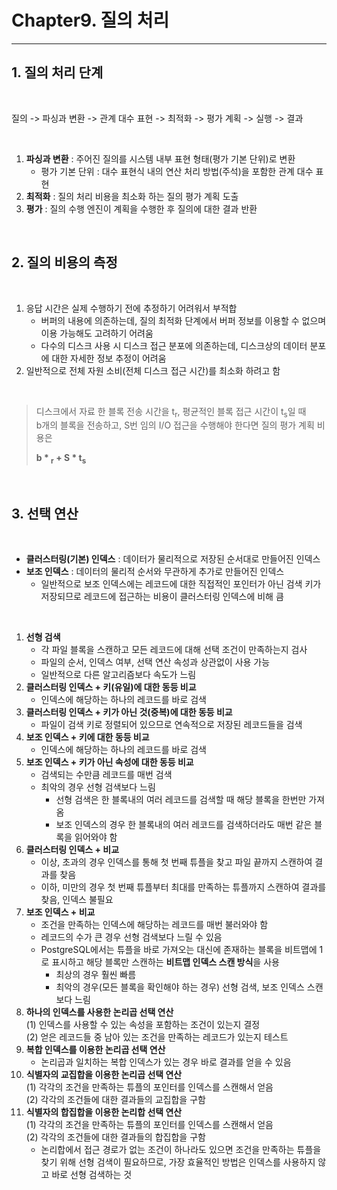
# Chapter9. 질의 처리

---

## 1. 질의 처리 단계

<br>

질의 -> 파싱과 변환 -> 관계 대수 표현 -> 최적화 -> 평가 계획 -> 실행 -> 결과

<br>

1) **파싱과 변환** : 주어진 질의를 시스템 내부 표현 형태(평가 기본 단위)로 변환
   - 평가 기본 단위 : 대수 표현식 내의 연산 처리 방법(주석)을 포함한 관계 대수 표현
2) **최적화** : 질의 처리 비용을 최소화 하는 질의 평가 계획 도출
3) **평가** : 질의 수행 엔진이 계획을 수행한 후 질의에 대한 결과 반환

<br>

## 2. 질의 비용의 측정

<br>

1) 응답 시간은 실제 수행하기 전에 추정하기 어려워서 부적합
   - 버퍼의 내용에 의존하는데, 질의 최적화 단계에서 버퍼 정보를 이용할 수 없으며 이용 가능해도 고려하기 어려움
   - 다수의 디스크 사용 시 디스크 접근 분포에 의존하는데, 디스크상의 데이터 분포에 대한 자세한 정보 추정이 어려움
2) 일반적으로 전체 자원 소비(전체 디스크 접근 시간)를 최소화 하려고 함

<br>

> 디스크에서 자료 한 블록 전송 시간을 t<sub>r</sub>, 평균적인 블록 접근 시간이  t<sub>s</sub>일 때  
> b개의 블록을 전송하고, S번 임의 I/O 접근을 수행해야 한다면 질의 평가 계획 비용은
> 
> **b * <sub>r</sub> + S * t<sub>s</sub>**

<br>

## 3. 선택 연산

<br>

- **클러스터링(기본) 인덱스** : 데이터가 물리적으로 저장된 순서대로 만들어진 인덱스
- **보조 인덱스** : 데이터의 물리적 순서와 무관하게 추가로 만들어진 인덱스
  * 일반적으로 보조 인덱스에는 레코드에 대한 직접적인 포인터가 아닌 검색 키가 저장되므로 레코드에 접근하는 비용이 클러스터링 인덱스에 비해 큼

<br>

1) **선형 검색**
   - 각 파일 블록을 스캔하고 모든 레코드에 대해 선택 조건이 만족하는지 검사
   - 파일의 순서, 인덱스 여부, 선택 연산 속성과 상관없이 사용 가능
   - 일반적으로 다른 알고리즘보다 속도가 느림
2) **클러스터링 인덱스 + 키(유일)에 대한 동등 비교**
   - 인덱스에 해당하는 하나의 레코드를 바로 검색
3) **클러스터링 인덱스 + 키가 아닌 것(중복)에 대한 동등 비교**
   - 파일이 검색 키로 정렬되어 있으므로 연속적으로 저장된 레코드들을 검색
4) **보조 인덱스 + 키에 대한 동등 비교**
   - 인덱스에 해당하는 하나의 레코드를 바로 검색
5) **보조 인덱스 + 키가 아닌 속성에 대한 동등 비교**
   - 검색되는 수만큼 레코드를 매번 검색
   - 최악의 경우 선형 검색보다 느림
     * 선형 검색은 한 블록내의 여러 레코드를 검색할 때 해당 블록을 한번만 가져옴
     * 보조 인덱스의 경우 한 블록내의 여러 레코드를 검색하더라도 매번 같은 블록을 읽어와야 함
6) **클러스터링 인덱스 + 비교**
   - 이상, 초과의 경우 인덱스를 통해 첫 번째 튜플을 찾고 파일 끝까지 스캔하여 결과를 찾음
   - 이하, 미만의 경우 첫 번째 튜플부터 최대를 만족하는 튜플까지 스캔하여 결과를 찾음, 인덱스 불필요
7) **보조 인덱스 + 비교**
   - 조건을 만족하는 인덱스에 해당하는 레코드를 매번 불러와야 함
   - 레코드의 수가 큰 경우 선형 검색보다 느릴 수 있음
   - PostgreSQL에서는 튜플을 바로 가져오는 대신에 존재하는 블록을 비트맵에 1로 표시하고 해당 블록만 스캔하는 **비트맵 인덱스 스캔 방식**을 사용
     * 최상의 경우 훨씬 빠름
     * 최악의 경우(모든 블록을 확인해야 하는 경우) 선형 검색, 보조 인덱스 스캔보다 느림
8) **하나의 인덱스를 사용한 논리곱 선택 연산**  
   (1) 인덱스를 사용할 수 있는 속성을 포함하는 조건이 있는지 결정  
   (2) 얻은 레코드들 중 남아 있는 조건을 만족하는 레코드가 있는지 테스트
9) **복합 인덱스를 이용한 논리곱 선택 연산**  
   - 논리곱과 일치하는 복합 인덱스가 있는 경우 바로 결과를 얻을 수 있음
10) **식별자의 교집합을 이용한 논리곱 선택 연산**  
    (1) 각각의 조건을 만족하는 튜플의 포인터를 인덱스를 스캔해서 얻음   
    (2) 각각의 조건들에 대한 결과들의 교집합을 구함
11) **식별자의 합집합을 이용한 논리합 선택 연산**  
    (1) 각각의 조건을 만족하는 튜플의 포인터를 인덱스를 스캔해서 얻음   
    (2) 각각의 조건들에 대한 결과들의 합집합을 구함
    - 논리합에서 접근 경로가 없는 조건이 하나라도 있으면 조건을 만족하는 튜플을 찾기 위해 선형 검색이 필요하므로, 가장 효율적인 방법은 인덱스를 사용하지 않고 바로 선형 검색하는 것

<br>
